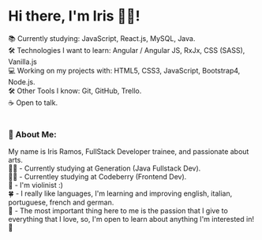  <h1> Hi there, I'm Iris 🧟‍♀️! </h1>

📚 Currently studying: JavaScript, React.js, MySQL, Java. <br>
🛠 Technologies I want to learn: Angular / Angular JS, RxJx, CSS (SASS), Vanilla.js <br>
💻 Working on my projects with: HTML5, CSS3, JavaScript, Bootstrap4, Node.js. <br>
🛠 Other Tools I know: Git, GitHub, Trello.<br>
☕ Open to talk.<br><br>

<h3> 💬 About Me: </h3>

My name is Iris Ramos, FullStack Developer trainee, and passionate about arts. <br>
👩‍🎓 - Currently studying at Generation (Java Fullstack Dev).<br>
👩‍🎓 - Currentley studying at Codeberry (Frontend Dev).<br>
🎻 - I'm violinist :)<br>
🍀 - I really like languages, I'm learning and improving english, italian, portuguese, french and german. <br>
💙 - The most important thing here to me is the passion that I give to everything that I love, so, I'm open to learn about anything I'm interested in! 🌱

